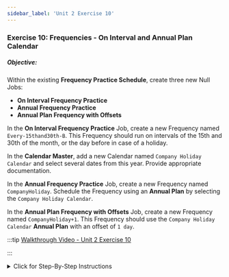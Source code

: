 ```yaml
---
sidebar_label: 'Unit 2 Exercise 10'
---
```


### Exercise 10: Frequencies - On Interval and Annual Plan Calendar

##### Objective:

Within the existing **Frequency Practice Schedule**, create three new Null Jobs:

* **On Interval Frequency Practice**
* **Annual Frequency Practice**
* **Annual Plan Frequency with Offsets**

In the **On Interval Frequency Practice** Job, create a new Frequency named ```Every-15thand30th-B```. This Frequency should run on intervals of the 15th and 30th of the month, or the day before in case of a holiday.

In the **Calendar Master**, add a new Calendar named ```Company Holiday Calendar``` and select several dates from this year. Provide appropriate documentation.

In the **Annual Frequency Practice** Job, create a new Frequency named ```CompanyHoliday```. Schedule the Frequency using an **Annual Plan** by selecting the ```Company Holiday Calendar```.

In the **Annual Plan Frequency with Offsets** Job, create a new Frequency named ```CompanyHoliday+1```. This Frequency should use the ```Company Holiday Calendar``` **Annual Plan** with an offset of ```1 day```.

<!--
<video width="320" height="240" controls>
  <source src="videobasic/U2E10.mp4" type="video/mp4"></source>
Your browser does not support the video tag.
</video>
-->


:::tip [Walkthrough Video - Unit 2 Exercise 10](../static/videobasic/U2E10.mp4)

:::

<details>

<summary>Click for Step-By-Step Instructions</summary>

1.	Open the **Job Master**.
2.	Select **Frequency Practice Schedule** from the **Schedule** drop-down menu.
3.	Click the **Add** button.
4.	Enter **On Interval Frequency Practice** in the **Name** text field.
5.	Click the **Save** button.
6.	Repeat Steps 3-5 creating the following Jobs:
  *	**Annual Frequency Practice**.
  *	**Annual Plan Frequency with Offsets**.
7.	Frequency: **On Interval**
  *	Select **On Interval Frequency Practice** in the Job Name drop-down menu
  *	While in the **Frequency** Screen, click the **Add** button below the **Frequency List**. 
  *	Click the **Create new Frequency** radio button.
  *	Type **Every-15thand30th-B** in the **Frequency Name** field.
  *	Click **Next**.
  *	Select the **On Intervals** radio button.
  *	Mark the checkboxes for the ```15``` and ```30``` under the **On Intervals** parameter.
  *	Change the **A/O/B/N** setting from **On Date** to **Before Date**. 
  *	Click the **Forecast** Button.
  *	Move the **Forecast** and **Frequency Definition Wizard** screens so that you can see both.
  *	On the **Forecast** screen, the **15th and 30th days** of each month are green, moving **“Before”** for holidays and weekends and holidays.
  *	Click **Finish**.
8.	Frequency: **Annual Plan**
  *	Click on **Calendars** from the **Navigation Panel**.
  *	Click the **Add** Button.
  *	Type **Company Holiday Calendar** in the **Name** field.
  *	Enter **Documentation** like: **This Calendar will be used in an Annual Plan Frequency**.
  *	Click the **Save** Button.
  *	Click several dates in the Calendar.
    * Note: The dates are saved dynamically
  *	Click the **right arrow** by the **Month** right above the Calendar to go to the next months.
  *	Click the **down arrow** by the **Year** right above the Calendar to move to the next year.
  *	Close the **Calendars** tab.
  *	Open the **Job Master**.
  *	Select the **Frequency Practice Schedule** from the Schedule drop-down menu.
  *	Click the **Add** button.
  *	Enter **Annual Plan Frequency** in the Name text field.
  *	Click the **Save** button.
  *	Click on the **Frequency** tab.
  *	Click the **Add** button below the Frequency List.
  *	Click the **Create new Frequency** radio button.
  *	Type **CompanyHoliday** in the **Frequency Name** field.
  *	Click **Next**.
  *	In the **When to Schedule** section, click the **Annual Plan** radio button.
  *	From the **Calendar** drop-down menu, select the **Company Holiday Calendar**.
  *	Click **Forecast** to view the Frequency.
    * The dates should match those you entered in the Calendar.
  *	Click **Ok**.
  *	Click **Finish**.
9.	Frequency: **Annual Plan with Offsets**
  *	Select **Annual Plan Frequency with Offsets** in the Job Name drop-down menu
  *	While in the Frequency Screen, click the **Add** button below the **Frequency List**. 
  *	Click the **Create new Frequency** radio button.
  *	Type **CompanyHoliday+1** in the **Frequency Name** field.
  *	Click **Next**.
  *	In the **When to Schedule** section, click the **Annual Plan** radio button.
  *	From the **Calendar** drop-down menu, select the **Company Holiday Calendar**.
  *	In the **Offset Days** box enter the number ```1```.
  *	Click **Forecast** to view the Frequency. 
  *	The dates selected should be the next working day of the dates selected in the Calendar.
  * Click **Ok**.
  *	Click **Finish**.
  *	Close the **Job Master** tab.

</details>